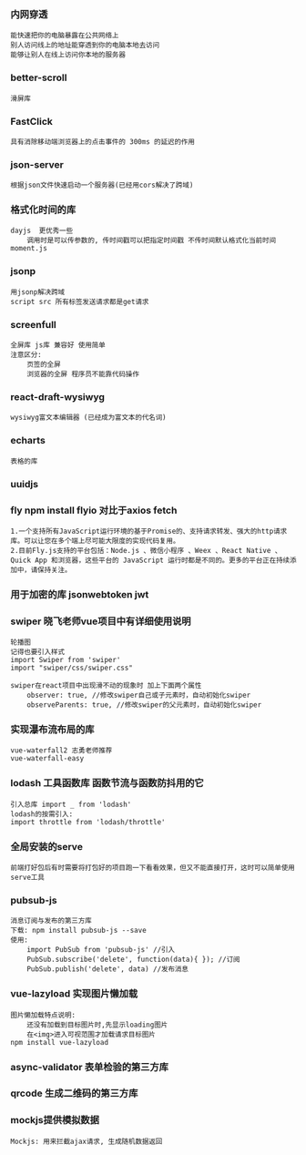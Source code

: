### 内网穿透
    能快速把你的电脑暴露在公共网络上
    别人访问线上的地址能穿透到你的电脑本地去访问
    能够让别人在线上访问你本地的服务器
### better-scroll
    滑屏库
### FastClick
    具有消除移动端浏览器上的点击事件的 300ms 的延迟的作用
### json-server 
    根据json文件快速启动一个服务器(已经用cors解决了跨域)
### 格式化时间的库
    dayjs  更优秀一些
        调用时是可以传参数的, 传时间戳可以把指定时间戳 不传时间默认格式化当前时间
    moment.js 
### jsonp
    用jsonp解决跨域
    script src 所有标签发送请求都是get请求
### screenfull 
    全屏库 js库 兼容好 使用简单
    注意区分:
        页签的全屏
        浏览器的全屏 程序员不能靠代码操作
### react-draft-wysiwyg
    wysiwyg富文本编辑器 (已经成为富文本的代名词)
### echarts
    表格的库
### uuidjs
### fly  npm install flyio  对比于axios fetch
    1.一个支持所有JavaScript运行环境的基于Promise的、支持请求转发、强大的http请求库。可以让您在多个端上尽可能大限度的实现代码复用。
    2.目前Fly.js支持的平台包括：Node.js 、微信小程序 、Weex 、React Native 、Quick App 和浏览器，这些平台的 JavaScript 运行时都是不同的。更多的平台正在持续添加中，请保持关注。
### 用于加密的库 jsonwebtoken  jwt

### swiper  晓飞老师vue项目中有详细使用说明
    轮播图
    记得也要引入样式
    import Swiper from 'swiper'
    import "swiper/css/swiper.css"

    swiper在react项目中出现滑不动的现象时 加上下面两个属性
        observer: true, //修改swiper自己或子元素时，自动初始化swiper
        observeParents: true, //修改swiper的父元素时，自动初始化swiper

### 实现瀑布流布局的库
    vue-waterfall2 志勇老师推荐
    vue-waterfall-easy
### lodash 工具函数库 函数节流与函数防抖用的它
    引入总库 import _ from 'lodash'
    lodash的按需引入:
    import throttle from 'lodash/throttle'
### 全局安装的serve
    前端打好包后有时需要将打包好的项目跑一下看看效果，但又不能直接打开，这时可以简单使用serve工具
### pubsub-js
    消息订阅与发布的第三方库
    下载: npm install pubsub-js --save
    使用: 
        import PubSub from 'pubsub-js' //引入
        PubSub.subscribe('delete', function(data){ }); //订阅
        PubSub.publish('delete', data) //发布消息
### vue-lazyload 实现图片懒加载
    图片懒加载特点说明:
        还没有加载到目标图片时,先显示loading图片
        在<img>进入可视范围才加载请求目标图片
    npm install vue-lazyload
### async-validator 表单检验的第三方库

### qrcode 生成二维码的第三方库

### mockjs提供模拟数据
    Mockjs: 用来拦截ajax请求, 生成随机数据返回